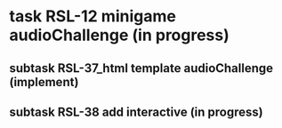 # task RSL-12 minigame audioChallenge (in progress)

## subtask RSL-37_html template audioChallenge (implement)
## subtask RSL-38 add interactive (in progress)

